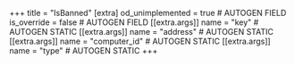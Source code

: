 +++
title = "IsBanned"
[extra]
od_unimplemented = true # AUTOGEN FIELD
is_override = false # AUTOGEN FIELD
[[extra.args]]
name = "key" # AUTOGEN STATIC
[[extra.args]]
name = "address" # AUTOGEN STATIC
[[extra.args]]
name = "computer_id" # AUTOGEN STATIC
[[extra.args]]
name = "type" # AUTOGEN STATIC
+++